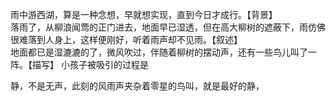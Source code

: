 雨中游西湖，算是一种念想，早就想实现，直到今日才成行。【背景】  
落雨了，从柳浪闻莺的正门进去，地面早已湿透，但在高大柳树的遮蔽下，雨仿佛很难落到人身上，这样便刚好，听着雨声却不见雨。【叙述】  
地面都已是湿漉漉的了，微风吹过，伴随着柳树的摆动声，还有一些鸟儿叫了一阵。【描写】
小孩子被吸引的过程是

静，不是无声，此刻的风雨声夹杂着零星的鸟叫，就是最好的静，
